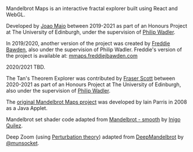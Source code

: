 Mandelbrot Maps is an interactive fractal explorer built using React and WebGL.

Developed by [Joao Maio](https://jmaio.github.io/) between 2019-2021 as part of an Honours Project at The University of Edinburgh, under the supervision of [Philip Wadler](https://homepages.inf.ed.ac.uk/wadler/).

In 2019/2020, another version of the project was created by [Freddie Bawden](https://www.freddiejbawden.com/), also under the supervision of Philip Wadler.
Freddie's version of the project is available at: [mmaps.freddiejbawden.com](http://mmaps.freddiejbawden.com/)

2020/2021 TBD.

The Tan's Theorem Explorer was contributed by [Fraser Scott](https://github.com/fraserdscott) between 2020-2021 as part of an Honours Project at The University of Edinburgh, also under the supervision of [Philip Wadler](https://homepages.inf.ed.ac.uk/wadler/).

The [original Mandelbrot Maps project](https://homepages.inf.ed.ac.uk/wadler/mandelbrot-maps/index.html) was developed by Iain Parris in 2008 as a Java Applet.

Mandelbrot set shader code adapted from [Mandelbrot - smooth](https://www.shadertoy.com/view/4df3Rn) by [Inigo Quilez](http://iquilezles.org/).

Deep Zoom (using [Perturbation theory](https://fractalwiki.org/wiki/Perturbation_theory)) adapted from [DeepMandelbrot](https://deep-mandelbrot.js.org/) by [@munsocket](https://github.com/munsocket).

